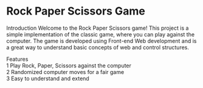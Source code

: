 # Rock Paper Scissors Game
Introduction
Welcome to the Rock Paper Scissors game! This project is a simple implementation of the classic game, where you can play against the computer. The game is developed using Front-end Web development and is a great way to understand basic concepts of web and control structures.

Features <br>
1 Play Rock, Paper, Scissors against the computer <br>
2 Randomized computer moves for a fair game <br>
3 Easy to understand and extend